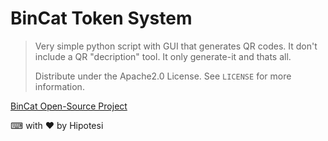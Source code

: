 # BinCat Token System

> Very simple python script with GUI that generates QR codes. It don't include a QR "decription" tool. It only generate-it and thats all.
>
> Distribute under the Apache2.0 License. See `LICENSE` for more information.

[BinCat Open-Source Project](https://github.com/Hipotesi-Dev/BinCat)

⌨ with ❤ by Hipotesi

